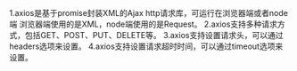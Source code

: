 1.axios是基于promise封装XML的Ajax http请求库，可运行在浏览器端或者node端
浏览器端使用的是XML，node端使用的是Request。
2.axios支持多种请求方式，包括GET、POST、PUT、DELETE等。
3.axios支持设置请求头，可以通过headers选项来设置。
4.axios支持设置请求超时时间，可以通过timeout选项来设置。